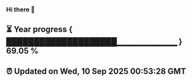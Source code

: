 ### Hi there 👋
⏳ Year progress { ████████████████████▁▁▁▁▁▁▁▁▁▁ } 69.05 %
---
⏰ Updated on Wed, 10 Sep 2025 00:53:28 GMT
---
